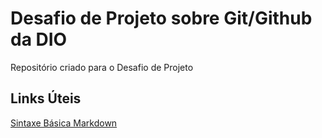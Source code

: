 # Desafio de Projeto sobre Git/Github da DIO
Repositório criado para o Desafio de Projeto 

## Links Úteis 
[Sintaxe Básica Markdown](https://www.markdownguide.org/basic-syntax/)
